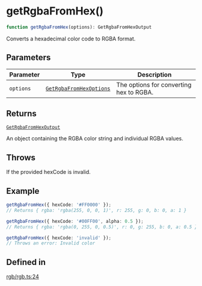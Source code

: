 # getRgbaFromHex()

```ts
function getRgbaFromHex(options): GetRgbaFromHexOutput
```

Converts a hexadecimal color code to RGBA format.

## Parameters

| Parameter | Type | Description |
| ------ | ------ | ------ |
| `options` | [`GetRgbaFromHexOptions`](../interfaces/GetRgbaFromHexOptions.md) | The options for converting hex to RGBA. |

## Returns

[`GetRgbaFromHexOutput`](../interfaces/GetRgbaFromHexOutput.md)

An object containing the RGBA color string and individual RGBA values.

## Throws

If the provided hexCode is invalid.

## Example

```ts
getRgbaFromHex({ hexCode: '#FF0000' });
// Returns { rgba: 'rgba(255, 0, 0, 1)', r: 255, g: 0, b: 0, a: 1 }

getRgbaFromHex({ hexCode: '#00FF00', alpha: 0.5 });
// Returns { rgba: 'rgba(0, 255, 0, 0.5)', r: 0, g: 255, b: 0, a: 0.5 }

getRgbaFromHex({ hexCode: 'invalid' });
// Throws an error: Invalid color
```

## Defined in

[rgb/rgb.ts:24](https://github.com/Sillybit-io/colorhacks/blob/45b74b39d6ded2b71f4a5f8bced67fd323e8e403/src/features/rgb/rgb.ts#L24)
